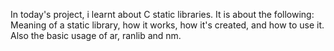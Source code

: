 In today's project, i learnt about C static libraries. It is about the following:
Meaning of a  static library, how it works, how it's created, and how to use it.
Also the basic usage of ar, ranlib and nm.